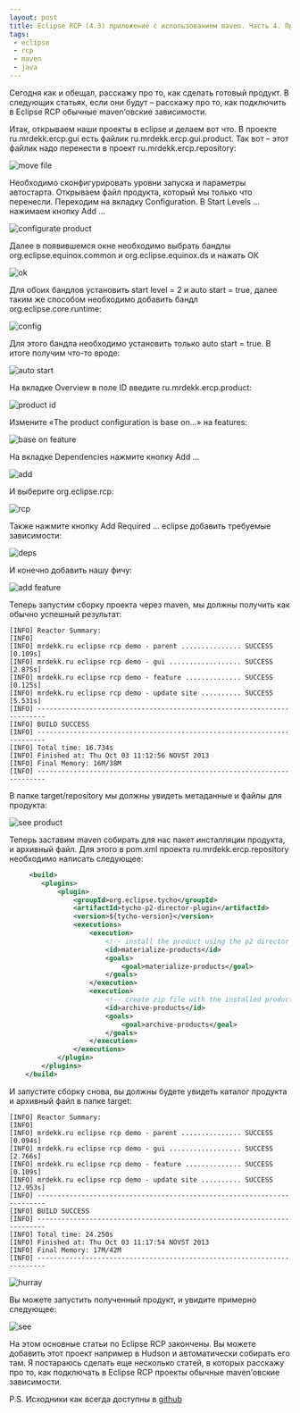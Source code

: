 ```yaml
---
layout: post
title: Eclipse RCP (4.3) приложение с использованием maven. Часть 4. Продукт
tags:
 - eclipse
 - rcp
 - maven
 - java
---
```


Сегодня как и обещал, расскажу про то, как сделать готовый продукт. В следующих статьях, если они будут – расскажу про то, как подключить в Eclipse RCP обычные maven’овские зависимости.

Итак, открываем наши проекты в eclipse и делаем вот что. В проекте ru.mrdekk.ercp.gui есть файлик ru.mrdekk.ercp.gui.product. Так вот – этот файлик надо перенести в проект ru.mrdekk.ercp.repository:

![move file](/media/images/ercp4_1.png)

Необходимо сконфигурировать уровни запуска и параметры автостарта. Открываем файл продукта, который мы только что перенесли. Переходим на вкладку Configuration. В Start Levels ... нажимаем кнопку Add ...

![configurate product](/media/images/ercp4_2.png)

Далее в появившемся окне необходимо выбрать бандлы org.eclipse.equinox.common и org.eclipse.equinox.ds и нажать ОК

![ok](/media/images/ercp4_3.png)

Для обоих бандлов установить start level = 2 и auto start = true, далее таким же способом необходимо добавить бандл org.eclipse.core.runtime:

![config](/media/images/ercp4_4.png)

Для этого бандла необходимо установить только auto start = true. В итоге получим что-то вроде:

![auto start](/media/images/ercp4_5.png)

На вкладке Overview в поле ID введите ru.mrdekk.ercp.product:

![product id](/media/images/ercp4_6.png)

Измените «The product configuration is base on...» на features:

![base on feature](/media/images/ercp4_7.png)

На вкладке Dependencies нажмите кнопку Add ...

![add](/media/images/ercp4_8.png)

И выберите org.eclipse.rcp:

![rcp](/media/images/ercp4_9.png)

Также нажмите кнопку Add Required ... eclipse добавить требуемые зависимости:

![deps](/media/images/ercp4_10.png)

И конечно добавить нашу фичу:

![add feature](/media/images/ercp4_11.png)

Теперь запустим сборку проекта через maven, мы должны получить как обычно успешный результат:

```
[INFO] Reactor Summary:
[INFO]
[INFO] mrdekk.ru eclipse rcp demo - parent ............... SUCCESS [0.109s]
[INFO] mrdekk.ru eclipse rcp demo - gui .................. SUCCESS [2.875s]
[INFO] mrdekk.ru eclipse rcp demo - feature .............. SUCCESS [0.125s]
[INFO] mrdekk.ru eclipse rcp demo - update site .......... SUCCESS [5.531s]
[INFO] ------------------------------------------------------------------------
[INFO] BUILD SUCCESS
[INFO] ------------------------------------------------------------------------
[INFO] Total time: 16.734s
[INFO] Finished at: Thu Oct 03 11:12:56 NOVST 2013
[INFO] Final Memory: 16M/38M
[INFO] ------------------------------------------------------------------------
```

В папке target/repository мы должны увидеть метаданные и файлы для продукта:

![see product](/media/images/ercp4_12.png)

Теперь заставим maven собирать для нас пакет инсталляции продукта, и архивный файл. Для этого в pom.xml проекта ru.mrdekk.ercp.repository необходимо написать следующее:

``` xml
     <build>
        <plugins>
            <plugin>
                <groupId>org.eclipse.tycho</groupId>
                <artifactId>tycho-p2-director-plugin</artifactId>
                <version>${tycho-version}</version>
                <executions>
                    <execution>
                        <!-- install the product using the p2 director -->
                        <id>materialize-products</id>
                        <goals>
                            <goal>materialize-products</goal>
                        </goals>
                    </execution>
                    <execution>
                        <!-- create zip file with the installed product -->
                        <id>archive-products</id>
                        <goals>
                            <goal>archive-products</goal>
                        </goals>
                    </execution>
                </executions>
            </plugin>
        </plugins>
    </build>
```

И запустите сборку снова, вы должны будете увидеть каталог продукта и архивный файл в папке target:

```
[INFO] Reactor Summary:
[INFO]
[INFO] mrdekk.ru eclipse rcp demo - parent ............... SUCCESS [0.094s]
[INFO] mrdekk.ru eclipse rcp demo - gui .................. SUCCESS [2.766s]
[INFO] mrdekk.ru eclipse rcp demo - feature .............. SUCCESS [0.109s]
[INFO] mrdekk.ru eclipse rcp demo - update site .......... SUCCESS [12.953s]
[INFO] ------------------------------------------------------------------------
[INFO] BUILD SUCCESS
[INFO] ------------------------------------------------------------------------
[INFO] Total time: 24.250s
[INFO] Finished at: Thu Oct 03 11:17:54 NOVST 2013
[INFO] Final Memory: 17M/42M
[INFO] ------------------------------------------------------------------------
```

![hurray](/media/images/ercp4_13.png)

Вы можете запустить полученный продукт, и увидите примерно следующее:

![see](/media/images/ercp4_14.png)

На этом основные статьи по Eclipse RCP закончены. Вы можете добавить этот проект например в Hudson и автоматически собирать его там. Я постараюсь сделать еще несколько статей, в которых расскажу про то, как подключать в Eclipse RCP проекты обычные maven’овские зависимости.

P.S. Исходники как всегда доступны в [github](http://github.com/mrdekk/ercp)
